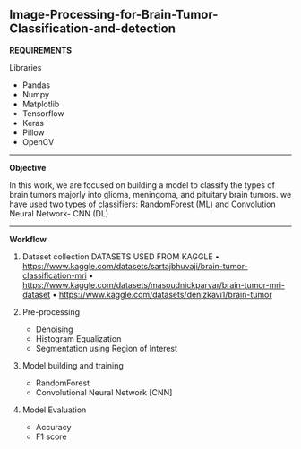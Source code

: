 **Image-Processing-for-Brain-Tumor-Classification-and-detection**
----------------------------------------------------------------------------------------------------------------------------------------------------------
**REQUIREMENTS**

Libraries
- Pandas
- Numpy
- Matplotlib
- Tensorflow
- Keras
- Pillow
- OpenCV
----------------------------------------------------------------------------------------------------------------------------------------------------------

**Objective**

In this work, we are focused on building a model to classify the types of brain tumors majorly into glioma, meningoma, and pituitary brain tumors.
we have used two types of classifiers: RandomForest (ML) and Convolution Neural Network- CNN (DL)

-----------------------------------------------------------------------------------------------------------------------------------------------------------

**Workflow**

1. Dataset collection
DATASETS USED FROM KAGGLE
•	https://www.kaggle.com/datasets/sartajbhuvaji/brain-tumor-classification-mri
•	https://www.kaggle.com/datasets/masoudnickparvar/brain-tumor-mri-dataset
•	https://www.kaggle.com/datasets/denizkavi1/brain-tumor

2. Pre-processing
   - Denoising
   - Histogram Equalization
   - Segmentation using Region of Interest

3. Model building and training
   - RandomForest
   - Convolutional Neural Network [CNN]
     
4. Model Evaluation
   - Accuracy
   - F1 score

